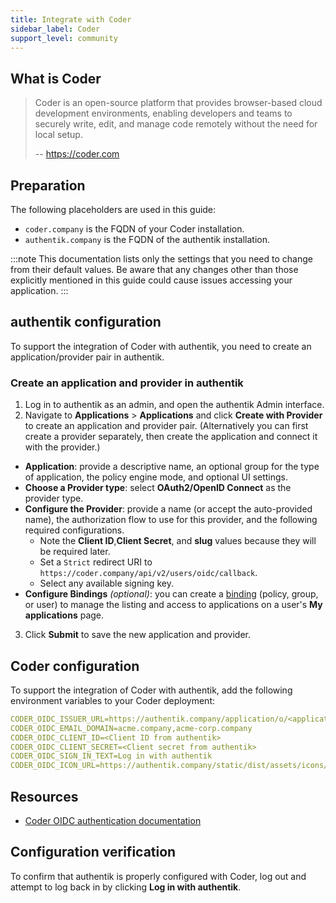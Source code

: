 ```yaml
---
title: Integrate with Coder
sidebar_label: Coder
support_level: community
---
```


## What is Coder

> Coder is an open-source platform that provides browser-based cloud development environments, enabling developers and teams to securely write, edit, and manage code remotely without the need for local setup.
>
> -- https://coder.com

## Preparation

The following placeholders are used in this guide:

- `coder.company` is the FQDN of your Coder installation.
- `authentik.company` is the FQDN of the authentik installation.

:::note
This documentation lists only the settings that you need to change from their default values. Be aware that any changes other than those explicitly mentioned in this guide could cause issues accessing your application.
:::

## authentik configuration

To support the integration of Coder with authentik, you need to create an application/provider pair in authentik.

### Create an application and provider in authentik

1. Log in to authentik as an admin, and open the authentik Admin interface.
2. Navigate to **Applications** > **Applications** and click **Create with Provider** to create an application and provider pair. (Alternatively you can first create a provider separately, then create the application and connect it with the provider.)

- **Application**: provide a descriptive name, an optional group for the type of application, the policy engine mode, and optional UI settings.
- **Choose a Provider type**: select **OAuth2/OpenID Connect** as the provider type.
- **Configure the Provider**: provide a name (or accept the auto-provided name), the authorization flow to use for this provider, and the following required configurations.
    - Note the **Client ID**,**Client Secret**, and **slug** values because they will be required later.
    - Set a `Strict` redirect URI to `https://coder.company/api/v2/users/oidc/callback`.
    - Select any available signing key.
- **Configure Bindings** _(optional)_: you can create a [binding](/docs/add-secure-apps/flows-stages/bindings/) (policy, group, or user) to manage the listing and access to applications on a user's **My applications** page.

3. Click **Submit** to save the new application and provider.

## Coder configuration

To support the integration of Coder with authentik, add the following environment variables to your Coder deployment:

```yaml showLineNumbers
CODER_OIDC_ISSUER_URL=https://authentik.company/application/o/<application slug>/
CODER_OIDC_EMAIL_DOMAIN=acme.company,acme-corp.company
CODER_OIDC_CLIENT_ID=<Client ID from authentik>
CODER_OIDC_CLIENT_SECRET=<Client secret from authentik>
CODER_OIDC_SIGN_IN_TEXT=Log in with authentik
CODER_OIDC_ICON_URL=https://authentik.company/static/dist/assets/icons/icon.png
```

## Resources

- [Coder OIDC authentication documentation](https://coder.com/docs/admin/users/oidc-auth/)

## Configuration verification

To confirm that authentik is properly configured with Coder, log out and attempt to log back in by clicking **Log in with authentik**.

